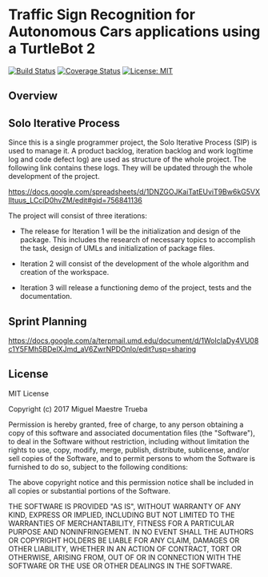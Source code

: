 # Traffic Sign Recognition for Autonomous Cars applications using a TurtleBot 2
[![Build Status](https://travis-ci.org/MichiMaestre/traffic_sign_recognition.svg?branch=master)](https://travis-ci.org/MichiMaestre/traffic_sign_recognition)
[![Coverage Status](https://coveralls.io/repos/github/MichiMaestre/traffic_sign_recognition/badge.svg?branch=master)](https://coveralls.io/github/MichiMaestre/traffic_sign_recognition?branch=master)
[![License: MIT](https://img.shields.io/badge/License-MIT-yellow.svg)](https://opensource.org/licenses/MIT)

## Overview

## Solo Iterative Process

Since this is a single programmer project, the Solo Iterative Process (SIP) is used to manage it. A product backlog, iteration backlog and work log(time log and code defect log) are used as structure of the whole project. The following link contains these logs. They will be updated through the whole development of the project.

https://docs.google.com/spreadsheets/d/1DNZGOJKaiTatEUviT9Bw6kG5VXIltuus_LCciD0hvZM/edit#gid=756841136

The project will consist of three iterations:

* The release for Iteration 1 will be the initialization and design of the package. This includes the research of necessary topics to accomplish the task, design of UMLs and initialization of package files.

* Iteration 2 will consist of the development of the whole algorithm and creation of the workspace. 

* Iteration 3 will release a functioning demo of the project, tests and the documentation.

## Sprint Planning

https://docs.google.com/a/terpmail.umd.edu/document/d/1WolcIaDy4VU08c1Y5FMh5BDelXJmd_aV6ZwrNPDOnlo/edit?usp=sharing


## License

MIT License

Copyright (c) 2017 Miguel Maestre Trueba

Permission is hereby granted, free of charge, to any person obtaining a copy of this software and associated documentation files (the "Software"), to deal in the Software without restriction, including without limitation the rights to use, copy, modify, merge, publish, distribute, sublicense, and/or sell copies of the Software, and to permit persons to whom the Software is furnished to do so, subject to the following conditions:

The above copyright notice and this permission notice shall be included in all copies or substantial portions of the Software.

THE SOFTWARE IS PROVIDED "AS IS", WITHOUT WARRANTY OF ANY KIND, EXPRESS OR IMPLIED, INCLUDING BUT NOT LIMITED TO THE WARRANTIES OF MERCHANTABILITY, FITNESS FOR A PARTICULAR PURPOSE AND NONINFRINGEMENT. IN NO EVENT SHALL THE AUTHORS OR COPYRIGHT HOLDERS BE LIABLE FOR ANY CLAIM, DAMAGES OR OTHER LIABILITY, WHETHER IN AN ACTION OF CONTRACT, TORT OR OTHERWISE, ARISING FROM, OUT OF OR IN CONNECTION WITH THE SOFTWARE OR THE USE OR OTHER DEALINGS IN THE SOFTWARE.
